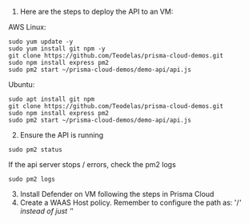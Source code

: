 1. Here are the steps to deploy the API to an VM:

AWS Linux:
```
sudo yum update -y
sudo yum install git npm -y
git clone https://github.com/Teodelas/prisma-cloud-demos.git
sudo npm install express pm2
sudo pm2 start ~/prisma-cloud-demos/demo-api/api.js
```

Ubuntu:
```
sudo apt install git npm
git clone https://github.com/Teodelas/prisma-cloud-demos.git
sudo npm install express pm2
sudo pm2 start ~/prisma-cloud-demos/demo-api/api.js
```
2. Ensure the API is running
```
sudo pm2 status
```
If the api server stops / errors, check the pm2 logs
```
sudo pm2 logs
```
3. Install Defender on VM following the steps in Prisma Cloud
4. Create a WAAS Host policy. Remember to configure the path as: '/*' instead of just '*'

